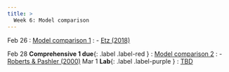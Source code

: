 ```yaml
---
title: >
  Week 6: Model comparison
---
```


Feb 26
: [Model comparison 1](https://socialinteractionlab.github.io/psych710-notes/model-comparison.html)
  : - [Etz (2018)](https://socialinteractionlab.github.io/psych710/assets/readings/etz-2018.pdf)

Feb 28 **Comprehensive 1 due**{: .label .label-red }
: [Model comparison 2](https://socialinteractionlab.github.io/psych710-notes/model-comparison.html)
  : - [Roberts & Pashler (2000)](http://laplab.ucsd.edu/articles/Roberts_Pashler2000.pdf)
Mar 1 **Lab**{: .label .label-purple }
: [TBD](#)
